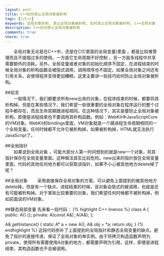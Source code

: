 ```yaml
---
layout: post
title: C++如何禁止全局对象被析构
tags: [C/C++]
keywords: 全局对象析构, 禁止全局对象被析构, 如何禁止全局对象被析构, C++全局对象
description: C++如何禁止全局对象被析构
comments: true
share: true
---
```

&emsp;&emsp;全局对象无论是在C++中，还是在C(C里面的全局变量)里面 ，都是比较难管理而且不提倡过多的使用。一方面它生命周期不好控制 ，另一方面多线程中共享需要额外的消耗。另外，全局变量或者对象的初始化顺序不固定，在进程结束的时候全局对象的析构函数会被隐式调用，调用顺序也不固定。如果全局对象之间还有引用关系，会使得程序变得更加糟糕。这里主要讲一些技巧如何防止全局对象被析构。

<!--more-->

##前言   
&emsp;&emsp;一般情况下，我们都要求所有new出来的对象，在程序结束的时候，都要将其析构掉。但是在某些情况下，我们希望一些很重要的全局对象在程序运行的整个过程中都存在，而且生命周期跟进程相同。在这种情况下，其实是要防止全局对象被析构，即便是进程结束也不要调用其析构函数。例如：WebKit中JavaScriptCore的VM对象。WebKit的bindings里面，VM对象就是一个跟进程生命周期相同的一个全局变量。任何时候都不允许它被析构掉，如果被析构掉，HTML就无法执行JavaScript了。

##全局指针  
&emsp;&emsp;如果说到全局对象 ，可能大部分人第一时间想到的就是new一个对象，将其指针保存在全局变量里面。这种做法其实比较危险。new出来的指针放在全局变量里面，代码的其他任何地方都可以获取该指针，如果不小心被其他地方delete掉了呢？

##全局对象
&emsp;&emsp;采用直接保存全局对象的方案，可以避免上面提到的被其他地方delete掉。但是有一个缺点，进程结束的时候，该对象会隐式的被调用，也就是还有可能被析构掉。对于某些比较重要的对象，我们希望任何时候都不被析构掉，例如前面说的VM对象。

##静态局部变量
先来看一段代码：
{% highlight C++ linenos %}
class A {
public:
    A() {};
private:
    A(const A&);
    A(A&);
};

A& getInstance()
{
    static A* a = new A();
    A& obj = *a;
    return obj;
}
{% endhighlight %}
这段代码弥补了上面提到的全局指针和静态全局变量的缺点。避免了指针的直接传递，保证了全局对象的单实例。由于将拷贝构造函数声明为private，使得所有需要使用A对象的地方，都需要声明为引用，这样，即便是进程结束，其构造函数也不会被调用。
